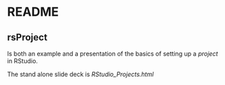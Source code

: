 README
================

rsProject
---------

Is both an example and a presentation of the basics of setting up a *project* in RStudio.

The stand alone slide deck is *RStudio\_Projects.html*
